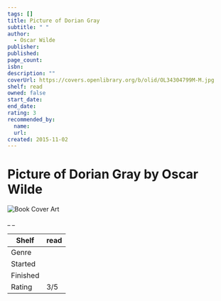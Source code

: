```yaml
---
tags: []
title: Picture of Dorian Gray
subtitle: " "
author:
  - Oscar Wilde
publisher:
published:
page_count:
isbn:
description: ""
coverUrl: https://covers.openlibrary.org/b/olid/OL34304799M-M.jpg
shelf: read
owned: false
start_date:
end_date:
rating: 3
recommended_by:
  name:
  url:
created: 2015-11-02
---
```


# Picture of Dorian Gray by Oscar Wilde

![Book Cover Art](https://covers.openlibrary.org/b/olid/OL34304799M-M.jpg)

_ _

| Shelf | read |
| --- | --- |
| Genre |  |
| Started |  |
| Finished |  |
| Rating | 3/5 |

